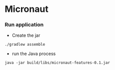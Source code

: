 
# Micronaut

### Run application

* Create the jar

```
./gradlew assemble
```

* run the Java process 
```
java -jar build/libs/micronaut-features-0.1.jar
```